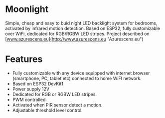 # Moonlight 

Simple, cheap and easy to buid night LED backlight system for bedrooms, activated by infrared motion detection. Based on ESP32, fully customizable  over WiFi, dedicated for RGB/RGBW LED stripes.
Project described on [www.azurescens.eu](http://www.azurescens.eu "Azurescens.eu")

# Features


* Fully customizable with any device equipped with internet browser (smartphone, PC, tablet etc) connected to home WiFI network. 
* Based on ESP32 DevKit1
* Power supply 12V
* Dedicated for RGB or RGBW LED stripes.
* PWM controlled.
* Activated when PIR sensor detect a motion.
* Adjustable threshold level control.

